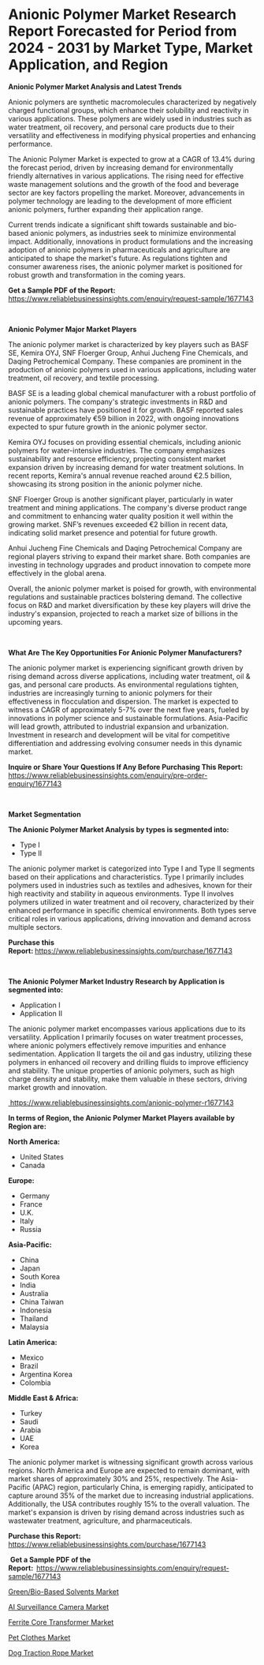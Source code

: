 <p><h1>Anionic Polymer Market Research Report Forecasted for Period from 2024 -  2031 by Market Type, Market Application, and Region</h1></p><p><strong>Anionic Polymer Market Analysis and Latest Trends</strong></p>
<p><p>Anionic polymers are synthetic macromolecules characterized by negatively charged functional groups, which enhance their solubility and reactivity in various applications. These polymers are widely used in industries such as water treatment, oil recovery, and personal care products due to their versatility and effectiveness in modifying physical properties and enhancing performance.</p><p>The Anionic Polymer Market is expected to grow at a CAGR of 13.4% during the forecast period, driven by increasing demand for environmentally friendly alternatives in various applications. The rising need for effective waste management solutions and the growth of the food and beverage sector are key factors propelling the market. Moreover, advancements in polymer technology are leading to the development of more efficient anionic polymers, further expanding their application range.</p><p>Current trends indicate a significant shift towards sustainable and bio-based anionic polymers, as industries seek to minimize environmental impact. Additionally, innovations in product formulations and the increasing adoption of anionic polymers in pharmaceuticals and agriculture are anticipated to shape the market's future. As regulations tighten and consumer awareness rises, the anionic polymer market is positioned for robust growth and transformation in the coming years.</p></p>
<p><strong>Get a Sample PDF of the Report:&nbsp;</strong> <a href="https://www.reliablebusinessinsights.com/enquiry/request-sample/1677143?utm_campaign=63&utm_medium=2&utm_source=Github&utm_content=ia&utm_term=30092024&utm_id=anionic-polymer">https://www.reliablebusinessinsights.com/enquiry/request-sample/1677143</a></p>
<p>&nbsp;</p>
<p><strong>Anionic Polymer Major Market Players</strong></p>
<p><p>The anionic polymer market is characterized by key players such as BASF SE, Kemira OYJ, SNF Floerger Group, Anhui Jucheng Fine Chemicals, and Daqing Petrochemical Company. These companies are prominent in the production of anionic polymers used in various applications, including water treatment, oil recovery, and textile processing.</p><p>BASF SE is a leading global chemical manufacturer with a robust portfolio of anionic polymers. The company's strategic investments in R&D and sustainable practices have positioned it for growth. BASF reported sales revenue of approximately €59 billion in 2022, with ongoing innovations expected to spur future growth in the anionic polymer sector.</p><p>Kemira OYJ focuses on providing essential chemicals, including anionic polymers for water-intensive industries. The company emphasizes sustainability and resource efficiency, projecting consistent market expansion driven by increasing demand for water treatment solutions. In recent reports, Kemira's annual revenue reached around €2.5 billion, showcasing its strong position in the anionic polymer niche.</p><p>SNF Floerger Group is another significant player, particularly in water treatment and mining applications. The company's diverse product range and commitment to enhancing water quality position it well within the growing market. SNF’s revenues exceeded €2 billion in recent data, indicating solid market presence and potential for future growth.</p><p>Anhui Jucheng Fine Chemicals and Daqing Petrochemical Company are regional players striving to expand their market share. Both companies are investing in technology upgrades and product innovation to compete more effectively in the global arena.</p><p>Overall, the anionic polymer market is poised for growth, with environmental regulations and sustainable practices bolstering demand. The collective focus on R&D and market diversification by these key players will drive the industry's expansion, projected to reach a market size of billions in the upcoming years.</p></p>
<p>&nbsp;</p>
<p><strong>What Are The Key Opportunities For Anionic Polymer Manufacturers?</strong></p>
<p><p>The anionic polymer market is experiencing significant growth driven by rising demand across diverse applications, including water treatment, oil & gas, and personal care products. As environmental regulations tighten, industries are increasingly turning to anionic polymers for their effectiveness in flocculation and dispersion. The market is expected to witness a CAGR of approximately 5-7% over the next five years, fueled by innovations in polymer science and sustainable formulations. Asia-Pacific will lead growth, attributed to industrial expansion and urbanization. Investment in research and development will be vital for competitive differentiation and addressing evolving consumer needs in this dynamic market.</p></p>
<p><strong>Inquire or Share Your Questions If Any Before Purchasing This Report:</strong> <a href="https://www.reliablebusinessinsights.com/enquiry/pre-order-enquiry/1677143?utm_campaign=63&utm_medium=2&utm_source=Github&utm_content=ia&utm_term=30092024&utm_id=anionic-polymer">https://www.reliablebusinessinsights.com/enquiry/pre-order-enquiry/1677143</a></p>
<p>&nbsp;</p>
<p><strong>Market Segmentation</strong></p>
<p><strong>The Anionic Polymer Market Analysis by types is segmented into:</strong></p>
<p><ul><li>Type I</li><li>Type II</li></ul></p>
<p><p>The anionic polymer market is categorized into Type I and Type II segments based on their applications and characteristics. Type I primarily includes polymers used in industries such as textiles and adhesives, known for their high reactivity and stability in aqueous environments. Type II involves polymers utilized in water treatment and oil recovery, characterized by their enhanced performance in specific chemical environments. Both types serve critical roles in various applications, driving innovation and demand across multiple sectors.</p></p>
<p><strong>Purchase this Report:&nbsp;</strong><a href="https://www.reliablebusinessinsights.com/purchase/1677143?utm_campaign=63&utm_medium=2&utm_source=Github&utm_content=ia&utm_term=30092024&utm_id=anionic-polymer">https://www.reliablebusinessinsights.com/purchase/1677143</a></p>
<p>&nbsp;</p>
<p><strong>The Anionic Polymer Market Industry Research by Application is segmented into:</strong></p>
<p><ul><li>Application I</li><li>Application II</li></ul></p>
<p><p>The anionic polymer market encompasses various applications due to its versatility. Application I primarily focuses on water treatment processes, where anionic polymers effectively remove impurities and enhance sedimentation. Application II targets the oil and gas industry, utilizing these polymers in enhanced oil recovery and drilling fluids to improve efficiency and stability. The unique properties of anionic polymers, such as high charge density and stability, make them valuable in these sectors, driving market growth and innovation.</p></p>
<p><a href="https://www.reliablebusinessinsights.com/anionic-polymer-r1677143?utm_campaign=63&utm_medium=2&utm_source=Github&utm_content=ia&utm_term=30092024&utm_id=anionic-polymer">&nbsp;https://www.reliablebusinessinsights.com/anionic-polymer-r1677143</a></p>
<p><strong>In terms of Region, the Anionic Polymer Market Players available by Region are:</strong></p>
<p>
    <p> <strong> North America: </strong>
        <ul>
            <li>United States</li>
            <li>Canada</li>
        </ul>
        </p> 
    <p> <strong> Europe: </strong>
        <ul>
            <li>Germany</li>
            <li>France</li>
            <li>U.K.</li>
            <li>Italy</li>
            <li>Russia</li>
        </ul>
        </p> 
    <p> <strong> Asia-Pacific: </strong>
        <ul>
            <li>China</li>
            <li>Japan</li>
            <li>South Korea</li>
            <li>India</li>
            <li>Australia</li>
            <li>China Taiwan</li>
            <li>Indonesia</li>
            <li>Thailand</li>
            <li>Malaysia</li>
        </ul>
        </p> 
    <p> <strong> Latin America: </strong>
        <ul>
            <li>Mexico</li>
            <li>Brazil</li>
            <li>Argentina Korea</li>
            <li>Colombia</li>
        </ul>
        </p> 
    <p> <strong> Middle East & Africa: </strong>
        <ul>
            <li>Turkey</li>
            <li>Saudi</li>
            <li>Arabia</li>
            <li>UAE</li>
            <li>Korea</li>
        </ul>
    </p>
    </p>
<p><p>The anionic polymer market is witnessing significant growth across various regions. North America and Europe are expected to remain dominant, with market shares of approximately 30% and 25%, respectively. The Asia-Pacific (APAC) region, particularly China, is emerging rapidly, anticipated to capture around 35% of the market due to increasing industrial applications. Additionally, the USA contributes roughly 15% to the overall valuation. The market's expansion is driven by rising demand across industries such as wastewater treatment, agriculture, and pharmaceuticals.</p></p>
<p><strong>Purchase this Report: </strong><a href="https://www.reliablebusinessinsights.com/purchase/1677143?utm_campaign=63&utm_medium=2&utm_source=Github&utm_content=ia&utm_term=30092024&utm_id=anionic-polymer">https://www.reliablebusinessinsights.com/purchase/1677143</a></p>
<p>&nbsp;<strong>Get a Sample PDF of the Report:&nbsp;&nbsp;</strong><a href="https://www.reliablebusinessinsights.com/enquiry/request-sample/1677143?utm_campaign=63&utm_medium=2&utm_source=Github&utm_content=ia&utm_term=30092024&utm_id=anionic-polymer">https://www.reliablebusinessinsights.com/enquiry/request-sample/1677143</a></p>
<p><strong></strong></p>
<p><p><a href="https://github.com/NancyAlvarado586/Market-Research-Report-List-1/blob/main/greenbio-based-solvents-market.md?utm_campaign=63&utm_medium=2&utm_source=Github&utm_content=ia&utm_term=30092024&utm_id=anionic-polymer">Green/Bio-Based Solvents Market</a></p><p><a href="https://issuu.com/reportprime-2/docs/ai-surveillance-camera-market-size-_c51ea637eeda68?utm_campaign=63&utm_medium=2&utm_source=Github&utm_content=ia&utm_term=30092024&utm_id=anionic-polymer">AI Surveillance Camera Market</a></p><p><a href="https://issuu.com/reportprime-2/docs/ferrite-core-transformer-market-siz_05f9951b64521b?utm_campaign=63&utm_medium=2&utm_source=Github&utm_content=ia&utm_term=30092024&utm_id=anionic-polymer">Ferrite Core Transformer Market</a></p><p><a href="https://www.linkedin.com/pulse/booming-pet-clothes-market-sector-analysis-growth-kdmee?utm_campaign=63&utm_medium=2&utm_source=Github&utm_content=ia&utm_term=30092024&utm_id=anionic-polymer">Pet Clothes Market</a></p><p><a href="https://www.linkedin.com/pulse/dog-traction-rope-market-investigation-industry-evolution-njhye?utm_campaign=63&utm_medium=2&utm_source=Github&utm_content=ia&utm_term=30092024&utm_id=anionic-polymer">Dog Traction Rope Market</a></p></p>